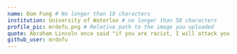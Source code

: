 ```yaml
---
name: Dom Fung # No longer than 18 characters
institution: University of Waterloo # no longer than 58 characters
profile_pic: mrdofu.png # Relative path to the image you uploaded
quote: Abraham Lincoln once said "if you are racist, I will attack you with the north" # No longer than 100 characters
github_user: mrdofu
---
```

